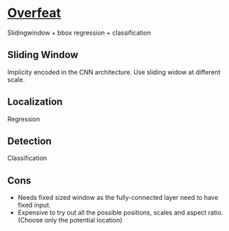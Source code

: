 # [Overfeat](https://arxiv.org/pdf/1312.6229)

Slidingwindow + bbox regression + classification

## Sliding Window
Implicity encoded in the CNN architecture. Use sliding widow at different scale.

## Localization
Regression

## Detection
Classification


## Cons
- Needs fixed sized window as the fully-connected layer need to have fixed input.
- Expensive to try out all the possible positions, scales and aspect ratio. (Choose only the potential location)




